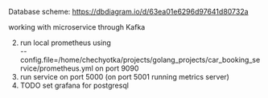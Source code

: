 Database scheme: https://dbdiagram.io/d/63ea01e6296d97641d80732a

working with microservice through Kafka

2) run local prometheus using  
 --config.file=/home/chechyotka/projects/golang_projects/car_booking_service/prometheus.yml on port 9090
3) run service on port 5000 (on port 5001 running metrics server) 
4) TODO set grafana for postgresql

